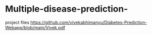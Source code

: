 # Multiple-disease-prediction-
project files 
https://github.com/vivekabhimanyu/Diabetes-Prediction-Webapp/blob/main/Vivek.pdf
